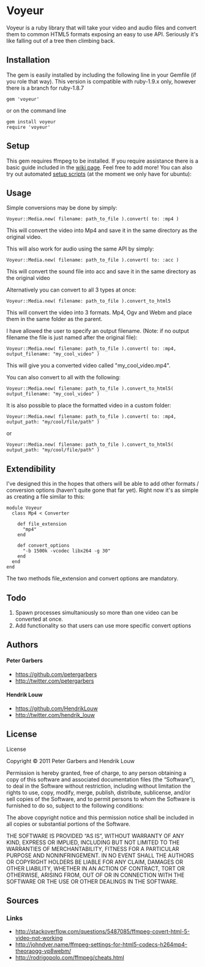 # Voyeur
Voyeur is a ruby library that will take your video and audio files and convert
them to common HTML5 formats exposing an easy to use API. Seriously
it's like falling out of a tree then climbing back.

## Installation
The gem is easily installed by including the following line in your
Gemfile (if you role that way). This version is compatible with
ruby-1.9.x only, however there is a branch for ruby-1.8.7

    gem 'voyeur'

 or on the command line

    gem install voyeur
    require 'voyeur'

## Setup
This gem requires ffmpeg to be installed. If you require assistance
there is a basic guide included in the [wiki page](https://github.com/devthenet/Voyeur/wiki/Installing-ffmpeg-%28Ubuntu%29). Feel free to add more!
You can also try out automated [setup scripts](https://github.com/devthenet/ffmpeg_setup) (at the moment we only have for ubuntu):

## Usage
Simple conversions may be done by simply:

    Voyeur::Media.new( filename: path_to_file ).convert( to: :mp4 )

This will convert the video into Mp4 and save it in the same directory
as the original video.

This will also work for audio using the same API by simply:

    Voyeur::Media.new( filename: path_to_file ).convert( to: :acc )

This will convert the sound file into acc and save it in the same directory as the original video

Alternatively you can convert to all 3 types at once:

    Voyeur::Media.new( filename: path_to_file ).convert_to_html5
This will convert the video into 3 formats. Mp4, Ogv and Webm and place
them in the same folder as the parent.

I have allowed the user to specify an output filename. (Note: if no
output filename the file is just named after the original file):

    Voyeur::Media.new( filename: path_to_file ).convert( to: :mp4, output_filename: "my_cool_video" )

This will give you a converted video called "my_cool_video.mp4".

You can also convert to all with the following:

    Voyeur::Media.new( filename: path_to_file ).convert_to_html5( output_filename: "my_cool_video" )

It is also possible to place the formatted video in a custom folder:

    Voyeur::Media.new( filename: path_to_file ).convert( to: :mp4, output_path: "my/cool/file/path" )

or

    Voyeur::Media.new( filename: path_to_file ).convert_to_html5( output_path: "my/cool/file/path" )

## Extendibility

I've designed this in the hopes that others will be able to add
other formats / conversion options (haven't quite gone that far yet).
Right now it's as simple as creating a file similar to this:

    module Voyeur
      class Mp4 < Converter

        def file_extension
          "mp4"
        end

        def convert_options
          "-b 1500k -vcodec libx264 -g 30"
        end
      end
    end


The two methods file_extension and convert options are mandatory.

## Todo
1. Spawn processes simultaniously so more than one video can be converted
at once.
2. Add functionality so that users can use more specific convert
options

## Authors
#### Peter Garbers
* https://github.com/petergarbers
* http://twitter.com/petergarbers

#### Hendrik Louw
* https://github.com/HendrikLouw
* http://twitter.com/hendrik_louw

## License
License

Copyright © 2011 Peter Garbers and Hendrik Louw

Permission is hereby granted, free of charge, to any person obtaining a copy of this software and associated documentation files (the “Software”), to deal in the Software without restriction, including without limitation the rights to use, copy, modify, merge, publish, distribute, sublicense, and/or sell copies of the Software, and to permit persons to whom the Software is furnished to do so, subject to the following conditions:

The above copyright notice and this permission notice shall be included in all copies or substantial portions of the Software.

THE SOFTWARE IS PROVIDED “AS IS”, WITHOUT WARRANTY OF ANY KIND, EXPRESS OR IMPLIED, INCLUDING BUT NOT LIMITED TO THE WARRANTIES OF MERCHANTABILITY, FITNESS FOR A PARTICULAR PURPOSE AND NONINFRINGEMENT. IN NO EVENT SHALL THE AUTHORS OR COPYRIGHT HOLDERS BE LIABLE FOR ANY CLAIM, DAMAGES OR OTHER LIABILITY, WHETHER IN AN ACTION OF CONTRACT, TORT OR OTHERWISE, ARISING FROM, OUT OF OR IN CONNECTION WITH THE SOFTWARE OR THE USE OR OTHER DEALINGS IN THE SOFTWARE.


## Sources

### Links
* http://stackoverflow.com/questions/5487085/ffmpeg-covert-html-5-video-not-working
* http://johndyer.name/ffmpeg-settings-for-html5-codecs-h264mp4-theoraogg-vp8webm/
* http://rodrigopolo.com/ffmpeg/cheats.html
